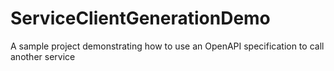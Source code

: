 # ServiceClientGenerationDemo
A sample project demonstrating how to use an OpenAPI specification to call another service
